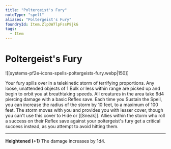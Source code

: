 ```yaml
---
title: "Poltergeist's Fury"
noteType: "spell"
aliases: "Poltergeist's Fury"
foundryId: Item.ZlpOW7lpFssP9jkG
tags:
  - Item
---
```


# Poltergeist's Fury
![[systems-pf2e-icons-spells-poltergeists-fury.webp|150]]

Your fury spills over in a telekinetic storm of terrifying proportions. Any loose, unattended objects of 1 Bulk or less within range are picked up and begin to orbit you at breathtaking speeds. All creatures in the area take 6d4 piercing damage with a basic Reflex save. Each time you Sustain the Spell, you can increase the radius of the storm by 10 feet, to a maximum of 100 feet. The storm moves with you and provides you with lesser cover, though you can't use this cover to Hide or [[Sneak]]. Allies within the storm who roll a success on their Reflex save against your poltergeist's fury get a critical success instead, as you attempt to avoid hitting them.

* * *

**Heightened (+1)** The damage increases by 1d4.
